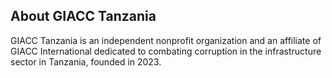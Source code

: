 ## About GIACC Tanzania

GIACC Tanzania is an independent nonprofit organization and an affiliate of GIACC International dedicated to combating corruption in the infrastructure sector in Tanzania, founded in 2023.
